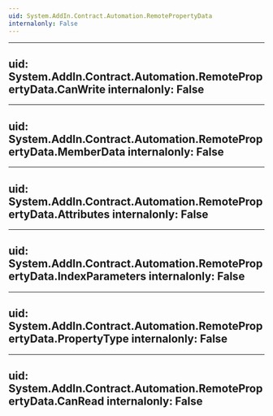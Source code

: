 ```yaml
---
uid: System.AddIn.Contract.Automation.RemotePropertyData
internalonly: False
---
```


---
uid: System.AddIn.Contract.Automation.RemotePropertyData.CanWrite
internalonly: False
---

---
uid: System.AddIn.Contract.Automation.RemotePropertyData.MemberData
internalonly: False
---

---
uid: System.AddIn.Contract.Automation.RemotePropertyData.Attributes
internalonly: False
---

---
uid: System.AddIn.Contract.Automation.RemotePropertyData.IndexParameters
internalonly: False
---

---
uid: System.AddIn.Contract.Automation.RemotePropertyData.PropertyType
internalonly: False
---

---
uid: System.AddIn.Contract.Automation.RemotePropertyData.CanRead
internalonly: False
---
